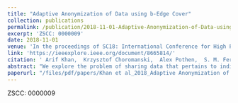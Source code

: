 ```yaml
---
title: "Adaptive Anonymization of Data using b-Edge Cover"
collection: publications
permalink: /publication/2018-11-01-Adaptive-Anonymization-of-Data-using-b-Edge-Cover
excerpt: 'ZSCC: 0000009'
date: 2018-11-01
venue: 'In the proceedings of SC18: International Conference for High Performance Computing, Networking, Storage and Analysis'
link: 'https://ieeexplore.ieee.org/document/8665814/'
citation: ' Arif Khan,  Krzysztof Choromanski,  Alex Pothen,  S. M. Ferdous,  Mahantesh Halappanavar,  Antonino Tumeo, &quot;Adaptive Anonymization of Data using b-Edge Cover.&quot; In the proceedings of SC18: International Conference for High Performance Computing, Networking, Storage and Analysis, 2018.'
abstract: "We explore the problem of sharing data that pertains to individuals with anonymity guarantees, where each user requires a desired level of privacy. We propose the ﬁrst sharedmemory as well as distributed memory parallel algorithms for the adaptive anonymity problem that achieves this goal, and produces high quality anonymized datasets."
paperurl: "/files/pdf/papers/Khan et al_2018_Adaptive Anonymization of Data using b-Edge Cover.pdf:/Users/ferd040/Dropbox/Ferdous-library/My Publications/Conferences/Khan et al_2018_Adaptive Anonymization of Data using b-Edge Cover.pdf:application/pdf"
---
```

ZSCC: 0000009
